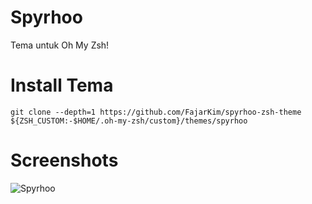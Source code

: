 # Spyrhoo
Tema untuk Oh My Zsh!

# Install Tema
```shell
git clone --depth=1 https://github.com/FajarKim/spyrhoo-zsh-theme ${ZSH_CUSTOM:-$HOME/.oh-my-zsh/custom}/themes/spyrhoo
```
# Screenshots
![Spyrhoo](https://a.top4top.io/p_2067yhqr80.jpg)
